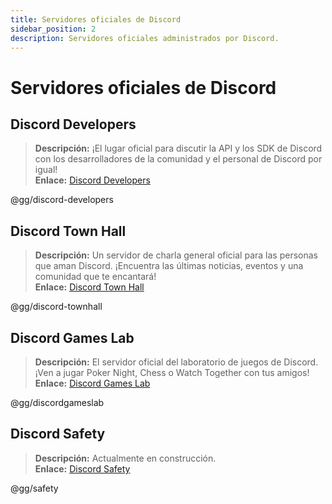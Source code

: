 ```yaml
---
title: Servidores oficiales de Discord
sidebar_position: 2
description: Servidores oficiales administrados por Discord.
---
```


# Servidores oficiales de Discord

## Discord Developers

> **Descripción:** ¡El lugar oficial para discutir la API y los SDK de Discord con los desarrolladores de la comunidad y el personal de Discord por igual!   <br/>
**Enlace:** [Discord Developers](https://discord.gg/discord-developers)

@gg/discord-developers

## Discord Town Hall

> **Descripción:** Un servidor de charla general oficial para las personas que aman Discord. ¡Encuentra las últimas noticias, eventos y una comunidad que te encantará!   <br/>
**Enlace:** [Discord Town Hall](https://discord.gg/discord-townhall)

@gg/discord-townhall

## Discord Games Lab

> **Descripción:** El servidor oficial del laboratorio de juegos de Discord. ¡Ven a jugar Poker Night, Chess o Watch Together con tus amigos!   <br/>
**Enlace:** [Discord Games Lab](https://discord.gg/discordgameslab)

@gg/discordgameslab

## Discord Safety

> **Descripción:** Actualmente en construcción.  <br/>
**Enlace:** [Discord Safety](https://discord.gg/safety)

@gg/safety
